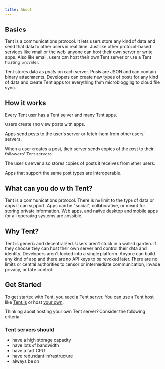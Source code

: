 ```yaml
---
title: About
---
```


## Basics

Tent is a communications protocol. It lets users store any kind of data and send that data to other users in real time. Just like other protocol-based services like email or the web, anyone can host their own server or write apps. Also like email, users can host their own Tent server or use a Tent hosting provider.

Tent stores data as *posts* on each server. Posts are JSON and can contain binary attachments. Developers can create new types of posts for any kind of data and create Tent apps for everything from microblogging to cloud file sync.

## How it works

Every Tent user has a Tent server and many Tent apps.

Users create and view posts with apps.

Apps send posts to the user's server or fetch them from other users' servers.

When a user creates a post, their server sends copies of the post to their followers' Tent servers.

The user's server also stores copies of posts it receives from other users.

Apps that support the same post types are interoperable.

## What can you do with Tent?

Tent is a communications protocol. There is no limit to the type of data or apps it can support. Apps can be "social", collaborative, or meant for storing private information. Web apps, and native desktop and mobile apps for all operating systems are possible.

## Why Tent?

Tent is generic and decentralized. Users aren't stuck in a walled garden. If they choose they can host their own server and control their data and identity. Developers aren't locked into a single platform. Anyone can build any kind of app and there are no API keys to be revoked later. There are no limits or central authorities to censor or intermediate communication, invade privacy, or take control.

## Get Started

To get started with Tent, you need a Tent server. You can use a Tent host like [Tent.is](https://tent.is) or host [your own](https://github.com/tent/tentd-admin).


Thinking about hosting your own Tent server? Consider the following criteria:

### Tent servers should 

- have a high storage capacity
- have lots of bandwidth
- have a fast CPU
- have redundant infrastructure
- always be on

